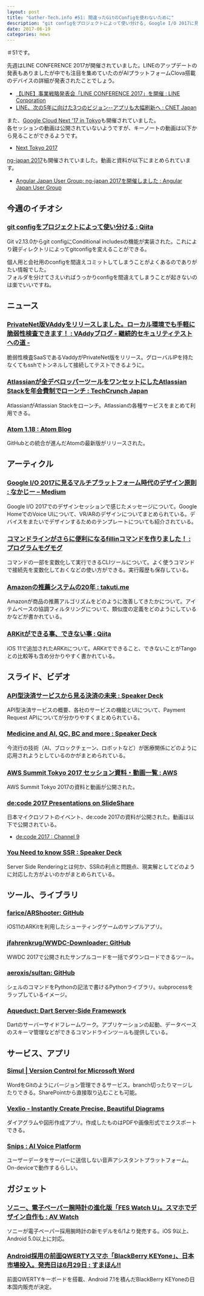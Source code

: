 ```yaml
---
layout: post
title: "Gather-Tech.info #51: 間違ったGitのConfigを使わないために"
description: "git configをプロジェクトによって使い分ける, Google I/O 2017に見るマルチプラットフォーム時代のデザイン原則 など"
date: 2017-06-19
categories: news
---
```


＃51です。

先週はLINE CONFERENCE 2017が開催されていました。LINEのアップデートの発表もありましたが中でも注目を集めていたのがAIプラットフォームClova搭載のデバイスの詳細が発表されたことでしょう。

- [【LINE】事業戦略発表会「LINE CONFERENCE 2017」を開催 : LINE Corporation](https://linecorp.com/ja/pr/news/ja/2017/1759)
- [LINE、次の5年に向けた3つのビジョン--アプリも大幅刷新へ : CNET Japan](https://japan.cnet.com/article/35102822/)

また、[Google Cloud Next '17 in Tokyo](https://cloudnext.withgoogle.com/tokyo/)も開催されていました。  
各セッションの動画は公開されていないようですが、キーノートの動画は以下から見ることができるようです。

- [Next Tokyo 2017](https://cloudonair.withgoogle.com/events/next-tokyo-2017?expand=module:schedule)

[ng-japan 2017](http://ngjapan.org/)も開催されていました。動画と資料が以下にまとめられています。

- [Angular Japan User Group: ng-japan 2017を開催しました : Angular Japan User Group](https://ngjapan.blogspot.jp/2017/06/ng-japan-2017.html)

## 今週のイチオシ

### [git configをプロジェクトによって使い分ける : Qiita](http://qiita.com/htanjo/items/51245c08327a31da73f4)

Git v2.13.0からgit configにConditional includesの機能が実装された。これにより親ディレクトリによってgitconfigを変えることができる。

個人用と会社用のconfigを間違えコミットしてしまうことがよくあるのでありがたい情報でした。  
フォルダを分けてさえいればうっかりconfigを間違えてしまうことが起きないのは楽でいいですね。

## ニュース

### [PrivateNet版VAddyをリリースしました。ローカル環境でも手軽に脆弱性検査できます！ : VAddyブログ - 継続的セキュリティテストへの道 -](http://blog-ja.vaddy.net/post/161798392486/privatenet-release)

脆弱性検査SaaSであるVaddyがPrivateNet版をリリース。グローバルIPを持たなくてもsshでトンネルして接続してテストできるように。

### [Atlassianが全デベロッパーツールをワンセットにしたAtlassian Stackを年会費制でローンチ : TechCrunch Japan](http://jp.techcrunch.com/2017/06/14/20170613atlassian-launches-a-new-subscription-service-that-includes-all-of-its-developer-tools/)

AtlassianがAtlassian Stackをローンチ。Atlassianの各種サービスをまとめて利用できる。

### [Atom 1.18 : Atom Blog](http://blog.atom.io/2017/06/13/atom-1-18.html)

GitHubとの統合が進んだAtomの最新版がリリースされた。

## アーティクル

### [Google I/O 2017に見るマルチプラットフォーム時代のデザイン原則 : なかじー – Medium](https://medium.com/@52shinNaka/google-i-o-2017%E3%81%AB%E8%A6%8B%E3%82%8B%E3%83%9E%E3%83%AB%E3%83%81%E3%83%97%E3%83%A9%E3%83%83%E3%83%88%E3%83%95%E3%82%A9%E3%83%BC%E3%83%A0%E6%99%82%E4%BB%A3%E3%81%AE%E3%83%87%E3%82%B6%E3%82%A4%E3%83%B3%E5%8E%9F%E5%89%87-a81581084aa5)

Google I/O 2017でのデザインセッションで感じたメッセージについて。Google HomeでのVoice UIについて、VR/ARのデザインについてまとめられている。デバイスをまたいでデザインするためのテンプレートについても紹介されている。

### [コマンドラインがさらに便利になるfillinコマンドを作りました！ : プログラムモグモグ](http://itchyny.hatenablog.com/entry/2017/06/12/090000)

コマンドの一部を変数化して実行できるCLIツールについて。よく使うコマンドで接続先を変数化しておくなどの使い方ができる。実行履歴も保存している。

### [Amazonの推薦システムの20年 : takuti.me](https://takuti.me/note/two-decades-of-amazon-recommender/)

Amazonが商品の推薦アルゴリズムをどのように改善してきたかについて。アイテムベースの協調フィルタリングについて、類似度の定義をどのようにしているかなどが書かれている。

### [ARKitができる事、できない事 : Qiita](http://qiita.com/arumani/items/6efad65a17e2eafde5a1)

iOS 11で追加されたARKitについて。ARKitでできること、できないことがTangoとの比較等も含め分かりやすく書かれている。

## スライド、ビデオ

### [API型決済サービスから見る決済の未来 : Speaker Deck](https://speakerdeck.com/gorou_178/apixing-jue-ji-sahisukarajian-rujue-ji-falsewei-lai)

API型決済サービスの概要、各社のサービスの機能とUIについて、Payment Request APIについてが分かりやすくまとめられている。

### [Medicine and AI, QC, BC and more : Speaker Deck](https://speakerdeck.com/shookiyama/medicine-and-ai-qc-bc-and-more)

今流行の技術（AI、ブロックチェーン、ロボットなど）が医療関係にどのように応用されようとしているのかがまとめられている。

### [AWS Summit Tokyo 2017 セッション資料・動画一覧 : AWS](https://aws.amazon.com/jp/summit2017-report/details/)

AWS Summit Tokyo 2017の資料と動画が公開された。

### [de:code 2017 Presentations on SlideShare](https://www.slideshare.net/decode2017/presentations)

日本マイクロソフトのイベント、de:code 2017の資料が公開された。動画は以下で公開されている。

- [de:code 2017 : Channel 9](https://channel9.msdn.com/Events/de-code/2017)

### [You Need to know SSR : Speaker Deck](https://speakerdeck.com/yosuke_furukawa/you-need-to-know-ssr)

Server Side Renderingとは何か、SSRの利点と問題点、現実解としてどのように対応した方がよいのかがまとめられている。

## ツール、ライブラリ

### [farice/ARShooter: GitHub](https://github.com/farice/ARShooter)

iOS11のARKitを利用したシューティングゲームのサンプルアプリ。

### [jfahrenkrug/WWDC-Downloader: GitHub](https://github.com/jfahrenkrug/WWDC-Downloader)

WWDC 2017で公開されたサンプルコードを一括でダウンロードできるツール。

### [aeroxis/sultan: GitHub](https://github.com/aeroxis/sultan)

シェルのコマンドをPythonの記法で書けるPythonライブラリ。subprocessをラップしているイメージ。

### [Aqueduct: Dart Server-Side Framework](https://aqueduct.io/)

Dartのサーバーサイドフレームワーク。アプリケーションの起動、データベースのスキーマ管理などができるコマンドラインツールも提供している。

## サービス、アプリ

### [Simul | Version Control for Microsoft Word](https://www.simuldocs.com/)

WordをGitのようにバージョン管理できるサービス。branch切ったりマージしたりできる。SharePointから直接取り込むことも可能。

### [Vexlio - Instantly Create Precise, Beautiful Diagrams](https://vexlio.com/)

ダイアグラムや図形作成アプリ。作成したものはPDFや画像形式でエクスポートできる。

### [Snips : AI Voice Platform](https://snips.ai/)

ユーザーデータをサーバーに送信しない音声アシスタントプラットフォーム。On-deviceで動作するらしい。

## ガジェット

### [ソニー、電子ペーパー腕時計の進化版「FES Watch U」。スマホでデザイン自作も : AV Watch](http://av.watch.impress.co.jp/docs/news/1064519.html)

ソニーが電子ペーパー採用腕時計の新モデルを6/1より発売する。iOS 9以上、Android 5.0以上に対応。

### [Android採用の前面QWERTYスマホ「BlackBerry KEYone」、日本市場投入。発売日は6月29日 : すまほん!!](https://smhn.info/201706-blackberry-keyone-for-japan-market?utm_source=dlvr.it&utm_medium=twitter)

前面QWERTYキーボードを搭載、Android 7.1を積んだBlackBerry KEYoneの日本国内販売が決定。

